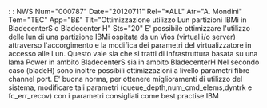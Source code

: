  :  : NWS Num="000787" Date="20120711" Rel="*ALL" Atr="A. Mondini" Tem="TEC" App="B£" Tit="Ottimizzazione utilizzo Lun partizioni IBMi       in BladecenterS o Bladecenter H" Sts="20"
E' possibile ottimizzare l'utilizzo delle lun di una partizione IBMi ospitata da un Vios (virtual i/o server) attraverso l'accorgimento e la modifica dei parametri del virtualizzatore in accesso alle Lun.
Questo vale sia che si tratti di infrastruttura basata su una lama Power in ambito BladecenterS sia in ambito BladecenterH
Nel secondo caso (bladeH) sono inoltre possibili ottimizzazioni a livello parametri fibre channel port.
E' buona norma, per ottenere miglioramenti di utilizzo del sistema, modificare tali parametri (queue_depth,num_cmd_elems,dyntrk e fc_err_recov) con i parametri consigliati come best practise IBM
